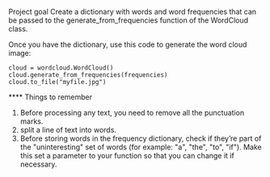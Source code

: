 Project goal 
Create a dictionary with words and word frequencies that can be passed to the generate_from_frequencies function of the WordCloud class.

Once you have the dictionary, use this code to generate the word cloud image:
```
cloud = wordcloud.WordCloud()
cloud.generate_from_frequencies(frequencies)
cloud.to_file("myfile.jpg")
```
**** Things to remember 
1. Before processing any text, you need to remove all the punctuation marks. 
2. split a line of text into words.
3. Before storing words in the frequency dictionary, 
  check if they’re part of the "uninteresting" set of words 
  (for example: "a", "the", "to", "if"). 
  Make this set a parameter to your function so that you can change it if necessary.
